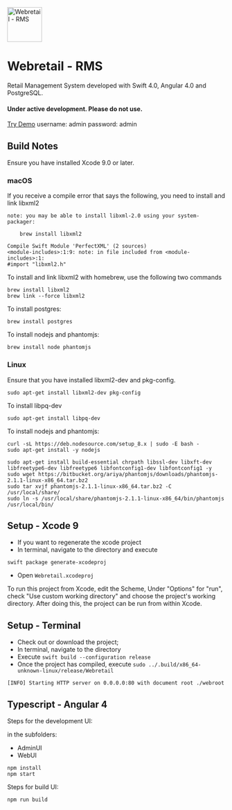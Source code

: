 <img src="https://github.com/gerardogrisolini/Webretail/blob/master/AdminUI/src/assets/logo.jpg?raw=true" width="80" alt="Webretail - RMS" />

# Webretail - RMS

Retail Management System developed with Swift 4.0, Angular 4.0 and PostgreSQL.

#### Under active development. Please do not use.

<a href="http://webretail.westeurope.cloudapp.azure.com" target="_new">Try Demo</a>
username: admin
password: admin


## Build Notes

Ensure you have installed Xcode 9.0 or later.


### macOS

If you receive a compile error that says the following, you need to install and link libxml2

```
note: you may be able to install libxml-2.0 using your system-packager:

    brew install libxml2

Compile Swift Module 'PerfectXML' (2 sources)
<module-includes>:1:9: note: in file included from <module-includes>:1:
#import "libxml2.h"
```

To install and link libxml2 with homebrew, use the following two commands

```
brew install libxml2
brew link --force libxml2
```

To install postgres:

```
brew install postgres
```

To install nodejs and phantomjs:

```
brew install node phantomjs
```

### Linux

Ensure that you have installed libxml2-dev and pkg-config.

``` 
sudo apt-get install libxml2-dev pkg-config
```

To install libpq-dev

```
sudo apt-get install libpq-dev
```

To install nodejs and phantomjs:

```
curl -sL https://deb.nodesource.com/setup_8.x | sudo -E bash -
sudo apt-get install -y nodejs

sudo apt-get install build-essential chrpath libssl-dev libxft-dev libfreetype6-dev libfreetype6 libfontconfig1-dev libfontconfig1 -y
sudo wget https://bitbucket.org/ariya/phantomjs/downloads/phantomjs-2.1.1-linux-x86_64.tar.bz2
sudo tar xvjf phantomjs-2.1.1-linux-x86_64.tar.bz2 -C /usr/local/share/
sudo ln -s /usr/local/share/phantomjs-2.1.1-linux-x86_64/bin/phantomjs /usr/local/bin/
```

## Setup - Xcode 9

* If you want to regenerate the xcode project
* In terminal, navigate to the directory and execute

```
swift package generate-xcodeproj
```

* Open `Webretail.xcodeproj`

To run this project from Xcode, edit the Scheme, Under "Options" for "run", check "Use custom working directory" and choose the project's working directory. After doing this, the project can be run from within Xcode.


## Setup - Terminal

* Check out or download the project;
* In terminal, navigate to the directory 
* Execute `swift build --configuration release`
* Once the project has compiled, execute `sudo ../.build/x86_64-unknown-linux/release/Webretail`

```
[INFO] Starting HTTP server on 0.0.0.0:80 with document root ./webroot
```

## Typescript - Angular 4

Steps for the development UI:

in the subfolders:
* AdminUI
* WebUI

```
npm install
npm start
```

Steps for build UI:
```
npm run build
```
